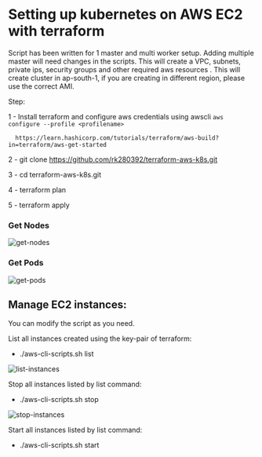 # Setting up kubernetes on AWS EC2 with terraform

Script has been written for 1 master and multi worker setup. Adding multiple master will need changes in the scripts. This will create a VPC, subnets, private ips, security groups and other required aws resources . This will create cluster in ap-south-1, if you are creating in different region, please use the correct AMI.

Step:
   
   1 - Install terraform and configure aws credentials using awscli `aws configure --profile <profilename>`

      https://learn.hashicorp.com/tutorials/terraform/aws-build?in=terraform/aws-get-started

   2 - git clone https://github.com/rk280392/terraform-aws-k8s.git

   3 - cd terraform-aws-k8s.git

   4 - terraform plan

   5 - terraform apply


### Get Nodes

![get-nodes](https://user-images.githubusercontent.com/43488291/192146590-4b202638-4b42-4ef1-9d13-432b2a8f5b7c.png)

### Get Pods

![get-pods](https://user-images.githubusercontent.com/43488291/192146605-8c6cf1e0-a4c3-444c-9db1-1888830f86a0.png)

## Manage EC2 instances:

   You can modify the script as you need.
 
   List all instances created using the key-pair of terraform:

   - ./aws-cli-scripts.sh list

   ![list-instances](https://user-images.githubusercontent.com/43488291/192146559-8f347304-1321-4c9a-9041-fb29ccde1a73.png)

   Stop all instances listed by list command:

   - ./aws-cli-scripts.sh stop

   ![stop-instances](https://user-images.githubusercontent.com/43488291/192146563-9069a4c1-8571-40fc-a073-caa0a3c1cdff.png)

   Start all instances listed by list command:

   - ./aws-cli-scripts.sh start
